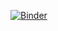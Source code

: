 [![Binder](https://mybinder.org/badge_logo.svg)](https://mybinder.org/v2/gh/reservoirmumukshu/bg/master?filepath=ch18.ipynb)